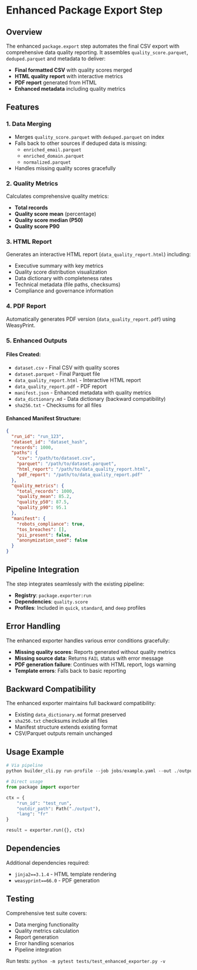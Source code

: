 # Enhanced Package Export Step

## Overview

The enhanced `package.export` step automates the final CSV export with comprehensive data quality reporting. It assembles `quality_score.parquet`, `deduped.parquet` and metadata to deliver:

- **Final formatted CSV** with quality scores merged
- **HTML quality report** with interactive metrics
- **PDF report** generated from HTML
- **Enhanced metadata** including quality metrics

## Features

### 1. Data Merging
- Merges `quality_score.parquet` with `deduped.parquet` on index
- Falls back to other sources if deduped data is missing:
  - `enriched_email.parquet`
  - `enriched_domain.parquet` 
  - `normalized.parquet`
- Handles missing quality scores gracefully

### 2. Quality Metrics
Calculates comprehensive quality metrics:
- **Total records**
- **Quality score mean** (percentage)
- **Quality score median (P50)**
- **Quality score P90**

### 3. HTML Report
Generates an interactive HTML report (`data_quality_report.html`) including:
- Executive summary with key metrics
- Quality score distribution visualization
- Data dictionary with completeness rates
- Technical metadata (file paths, checksums)
- Compliance and governance information

### 4. PDF Report
Automatically generates PDF version (`data_quality_report.pdf`) using WeasyPrint.

### 5. Enhanced Outputs

#### Files Created:
- `dataset.csv` - Final CSV with quality scores
- `dataset.parquet` - Final Parquet file
- `data_quality_report.html` - Interactive HTML report
- `data_quality_report.pdf` - PDF report
- `manifest.json` - Enhanced metadata with quality metrics
- `data_dictionary.md` - Data dictionary (backward compatibility)
- `sha256.txt` - Checksums for all files

#### Enhanced Manifest Structure:
```json
{
  "run_id": "run_123",
  "dataset_id": "dataset_hash",
  "records": 1000,
  "paths": {
    "csv": "/path/to/dataset.csv",
    "parquet": "/path/to/dataset.parquet", 
    "html_report": "/path/to/data_quality_report.html",
    "pdf_report": "/path/to/data_quality_report.pdf"
  },
  "quality_metrics": {
    "total_records": 1000,
    "quality_mean": 85.2,
    "quality_p50": 87.5,
    "quality_p90": 95.1
  },
  "manifest": {
    "robots_compliance": true,
    "tos_breaches": [],
    "pii_present": false,
    "anonymization_used": false
  }
}
```

## Pipeline Integration

The step integrates seamlessly with the existing pipeline:

- **Registry**: `package.exporter:run`
- **Dependencies**: `quality.score`
- **Profiles**: Included in `quick`, `standard`, and `deep` profiles

## Error Handling

The enhanced exporter handles various error conditions gracefully:

- **Missing quality scores**: Reports generated without quality metrics
- **Missing source data**: Returns `FAIL` status with error message
- **PDF generation failure**: Continues with HTML report, logs warning
- **Template errors**: Falls back to basic reporting

## Backward Compatibility

The enhanced exporter maintains full backward compatibility:
- Existing `data_dictionary.md` format preserved
- `sha256.txt` checksums include all files
- Manifest structure extends existing format
- CSV/Parquet outputs remain unchanged

## Usage Example

```python
# Via pipeline
python builder_cli.py run-profile --job jobs/example.yaml --out ./output --profile quick

# Direct usage
from package import exporter

ctx = {
    "run_id": "test_run",
    "outdir_path": Path("./output"),
    "lang": "fr"
}

result = exporter.run({}, ctx)
```

## Dependencies

Additional dependencies required:
- `jinja2==3.1.4` - HTML template rendering
- `weasyprint==66.0` - PDF generation

## Testing

Comprehensive test suite covers:
- Data merging functionality
- Quality metrics calculation  
- Report generation
- Error handling scenarios
- Pipeline integration

Run tests: `python -m pytest tests/test_enhanced_exporter.py -v`